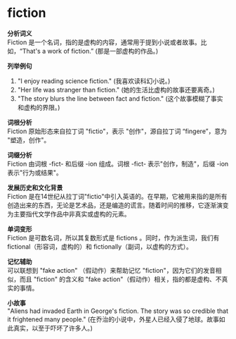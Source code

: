 # fiction

**分析词义**  
Fiction 是一个名词，指的是虚构的内容，通常用于提到小说或者故事。比如，“That's a work of fiction.” (那是一部虚构的作品。)

  

**列举例句**

  

1.  "I enjoy reading science fiction." (我喜欢读科幻小说。)
2.  "Her life was stranger than fiction." (她的生活比虚构的故事还要离奇。)
3.  "The story blurs the line between fact and fiction." (这个故事模糊了事实和虚构的界限。)

  

**词根分析**  
Fiction 原始形态来自拉丁词 "fictio"，表示 "创作"，源自拉丁词 “fingere”，意为 "塑造，创作"。

  

**词缀分析**  
Fiction 由词根 -fict- 和后缀 -ion 组成。词根 -fict- 表示"创作，制造"，后缀 -ion 表示"行为或结果"。

  

**发展历史和文化背景**  
Fiction 是在14世纪从拉丁词"fictio"中引入英语的。在早期，它被用来指的是所有创造出来的东西，无论是艺术品，还是编造的谎言。随着时间的推移，它逐渐演变为主要指代文学作品中非真实或虚构的元素。

  

**单词变形**  
Fiction 是可数名词，所以其复数形式是 fictions 。同时，作为派生词，我们有 fictional（形容词，虚构的）和 fictionally（副词，以虚构的方式）。

  

**记忆辅助**  
可以联想到 "fake action" （假动作）来帮助记忆 "fiction"，因为它们的发音相似，而且 "fiction" 的含义和 "fake action"（假动作）相关，指的都是虚构、不真实的事情。

  

**小故事**  
"Aliens had invaded Earth in George's fiction. The story was so credible that it frightened many people." (在乔治的小说中，外星人已经入侵了地球。故事如此真实，以至于吓坏了许多人。)

